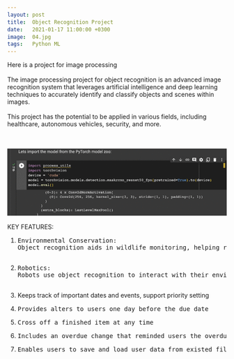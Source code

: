 ```yaml
---
layout: post
title:  Object Recognition Project
date:   2021-01-17 11:00:00 +0300
image:  04.jpg
tags:   Python ML
---
```

Here is a project for image processing
<br>
<br>
The image processing project for object recognition is an advanced image recognition system that leverages artificial intelligence and deep learning techniques to accurately identify and classify objects and scenes within images. 
<br>
<br>
This project has the potential to be applied in various fields, including healthcare, autonomous vehicles, security, and more.
<br><br>


<div class="yy">
  <div class="container">
    <div class="row">
      <div class="col col-6 col-t-12">
        <div class="imageP">
          <img src="/images/04.jpg" alt="">
          <img src="/images/aaa.gif" alt="test">
        </div>
      </div>
      <div class="col col-6 col-t-12">
        <div class="imageP">
        <p>KEY FEATURES:</p>
          <ol>
            <li>
                <pre>Environmental Conservation:<br>Object recognition aids in wildlife monitoring, helping researchers track and protect endangered species.
                </pre></li>
            <li>
                <pre>Robotics:<br>Robots use object recognition to interact with their environment, pick and place objects, and navigate autonomously.
                </pre></li>
            <li>
                Keeps track of important dates and events, support priority setting</li>
            <li>
                <pre>Provides alters to users one day before the due date</pre></li>
            <li>
                <pre>Cross off a finished item at any time</pre></li>
            <li>
                <pre>Includes an overdue change that reminded users the overdue items exist in the todo list</pre></li>
            <li>
                <pre>Enables users to save and load user data from existed files</pre>
            </li>
          </ol>
        </div>
     </div>
    </div>
  </div>
</div>
